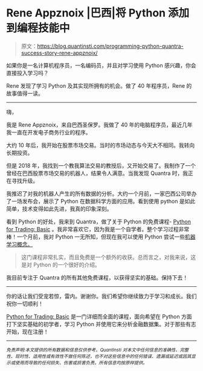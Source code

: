 # Rene Appznoix |巴西|将 Python 添加到编程技能中

> 原文：<https://blog.quantinsti.com/programming-python-quantra-success-story-rene-appznoix/>

如果你是一名计算机程序员，一名编码员，并且对学习使用 Python 感兴趣，你会直接投入学习吗？

Rene 发现了学习 Python 及其实现所拥有的机会。做了 40 年程序员，Rene 的故事值得一读。

* * *

嗨，

我是 Rene Appznoix，来自巴西圣保罗。我做了 40 年的电脑程序员，最近几年我一直在开发电子商务行业的程序。

大约 10 年后，我开始在股票市场交易。当时的市场动态与今天大不相同。我转向长期投资。

但是 2018 年，我找到一个教我算法交易的教授后，又开始交易了。我制作了一个曾经在巴西股票市场交易的机器人，结果令人满意。当我发现 Quantra 时，我正在寻找升级。

我推迟了对我的机器人产生的所有数据的分析。大约一个月前，一家巴西公司举办了一场发布会，展示了 Python 在数据科学方面的应用。看到使用 python 是如此简单，技术变得如此先进，我真的印象深刻。

看到 Python 的好处，我来到 Quantra，做了关于 Python 的免费课程- [Python for Trading: Basic](https://quantra.quantinsti.com/course/python-trading-basic) 。我非常喜欢它，因为我是一个自学者。整个学习过程非常棒！一个月前，我对 Python 一无所知，但现在我可以使用 Python 尝试一些[机器学习概念。](/trading-using-machine-learning-python/)

> 这门课程非常扎实，而且免费是一个额外的收获。总而言之，对我来说，这是对 Python 的一个很好的介绍。

我目前专注于 Quantra 的所有其他免费课程，以获得坚实的基础。保持下去！

* * *

你的话让我们受宠若惊，雷内。谢谢你。我们希望你继续致力于学习和成长。我们祝你一切顺利！

[Python for Trading: Basic](https://quantra.quantinsti.com/course/python-trading-basic) 是一门详细而全面的课程，面向希望在 Python 方面打下坚实基础的初学者，学习 Python 并使用它来分析金融数据集。对于那些有志开始，现在注册！

* * *

*<small>免责声明:本文提供的所有数据和信息仅供参考。QuantInsti 对本文中任何信息的准确性、完整性、现时性、适用性或有效性不做任何陈述，也不对这些信息中的任何错误、遗漏或延迟或因其显示或使用而导致的任何损失、伤害或损害负责。所有信息均按原样提供。</small>*